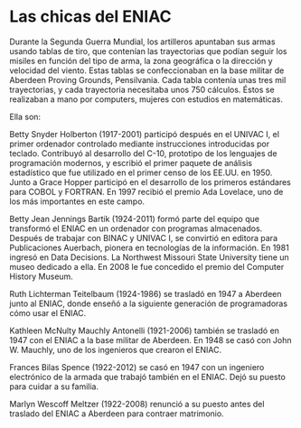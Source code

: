 # Las chicas del ENIAC
Durante la Segunda Guerra Mundial, los artilleros apuntaban sus armas usando tablas de tiro, que contenían las trayectorias que podían seguir los misiles en función del tipo de arma, la zona geográfica o la dirección y velocidad del viento. Estas tablas se confeccionaban en la base militar de Aberdeen Proving Grounds, Pensilvania. Cada tabla contenía unas tres mil trayectorias, y cada trayectoria necesitaba unos 750 cálculos. Éstos se realizaban a mano por computers, mujeres con estudios en matemáticas.

Ella son:

Betty Snyder Holberton (1917-2001) participó después en el UNIVAC I, el primer ordenador controlado mediante instrucciones introducidas por teclado. Contribuyó al desarrollo del C-10,  prototipo de los lenguajes de programación modernos, y escribió el primer paquete de análisis estadístico que fue utilizado en el primer censo de los EE.UU. en 1950. Junto a Grace Hopper participó en el desarrollo de los primeros estándares para COBOL y FORTRAN. En 1997 recibió el premio Ada Lovelace, uno de los más importantes  en este campo.

Betty Jean Jennings Bartik (1924-2011) formó parte del equipo que transformó el ENIAC en un ordenador con programas almacenados. Después de trabajar con BINAC y UNIVAC I, se convirtió en editora para Publicaciones Auerbach, pionera en tecnologías de la información. En 1981 ingresó en Data Decisions. La Northwest Missouri State University tiene un museo dedicado a ella. En 2008 le fue concedido el premio del Computer History Museum.

Ruth Lichterman Teitelbaum (1924-1986) se trasladó en 1947 a Aberdeen junto al ENIAC, donde enseñó a la siguiente generación de programadoras cómo usar el ENIAC.

Kathleen McNulty Mauchly Antonelli (1921-2006) también se trasladó en 1947 con el ENIAC a la base militar de Aberdeen. En 1948 se casó con John W. Mauchly, uno de los ingenieros que crearon el ENIAC.

Frances Bilas Spence (1922-2012) se casó en 1947 con un ingeniero electrónico de la armada que trabajó también en el ENIAC. Dejó su puesto para cuidar a su familia.

Marlyn Wescoff Meltzer (1922-2008)​ renunció a su puesto antes del traslado del ENIAC a Aberdeen para contraer matrimonio.